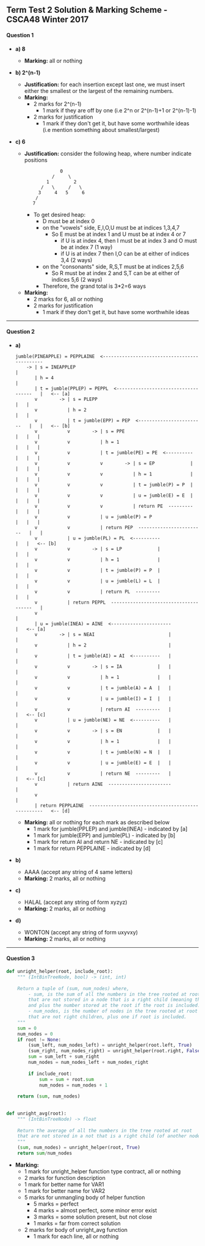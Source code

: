 Term Test 2 Solution & Marking Scheme - CSCA48 Winter 2017
---------------

#### Question 1

+ **a) 8**
    + **Marking:** all or nothing

+ **b) 2^(n-1)**
    + **Justification:** for each insertion except last one, we must insert either the smallest or the largest of the remaining numbers.
    + **Marking:**
        + 2 marks for 2^(n-1)
            + 1 mark if they are off by one (i.e 2^n or 2^(n-1)+1 or 2^(n-1)-1)
        + 2 marks for justification
            + 1 mark if they don't get it, but have some worthwhile ideas (i.e mention something about smallest/largest)
    
+ **c) 6**
    + **Justification:** consider the following heap, where number indicate positions
        ```
                     0
                  /     \
                1         2
              /   \     /   \   
             3     4   5     6
            /
           7
        ```
        + To get desired heap:
            + D must be at index 0
            + on the "vowels" side, E,I,O,U must be at indices 1,3,4,7
                + So E must be at index 1 and U must be at index 4 or 7
                    + if U is at index 4, then I must be at index 3 and O must be at index 7 (1 way)
                    + if U is at index 7 then I,O can be at either of indices 3,4 (2 ways)
            + on the "consonants" side, R,S,T must be at indices 2,5,6
                + So R must be at index 2 and S,T can be at either of indices 5,6 (2 ways)
            + Therefore, the grand total is 3*2=6 ways
    + **Marking:**
        + 2 marks for 6, all or nothing
        + 2 marks for justification
            + 1 mark if they don't get it, but have some worthwhile ideas

---------------

#### Question 2
+ **a)**
    ```
    jumble(PINEAPPLE) = PEPPLAINE  <---------------------------------------------
        -> | s = INEAPPLEP                                                      |
           | h = 4                                                              |
           | t = jumble(PPLEP) = PEPPL  <------------------------------------   |   <-- [a]
           v        -> | s = PLEPP                                          |   |
           v           | h = 2                                              |   |
           v           | t = jumble(EPP) = PEP  <------------------------   |   |   <-- [b]
           v           v        -> | s = PPE                            |   |   |
           v           v           | h = 1                              |   |   |
           v           v           | t = jumble(PE) = PE  <----------   |   |   |
           v           v           v        -> | s = EP             |   |   |   |
           v           v           v           | h = 1              |   |   |   |
           v           v           v           | t = jumble(P) = P  |   |   |   |
           v           v           v           | u = jumble(E) = E  |   |   |   |
           v           v           v           | return PE  ---------   |   |   |
           v           v           | u = jumble(P) = P                  |   |   |
           v           v           | return PEP  ------------------------   |   |
           v           | u = jumble(PL) = PL  <----------                   |   |   <-- [b]
           v           v        -> | s = LP             |                   |   |
           v           v           | h = 1              |                   |   |
           v           v           | t = jumble(P) = P  |                   |   |
           v           v           | u = jumble(L) = L  |                   |   |
           v           v           | return PL  ---------                   |   |
           v           | return PEPPL  --------------------------------------   |
           v                                                                    |
           | u = jumble(INEA) = AINE  <----------------------                   |   <-- [a]
           v        -> | s = NEAI                           |                   |
           v           | h = 2                              |                   |
           v           | t = jumble(AI) = AI  <----------   |                   |
           v           v        -> | s = IA             |   |                   |
           v           v           | h = 1              |   |                   |
           v           v           | t = jumble(A) = A  |   |                   |
           v           v           | u = jumble(I) = I  |   |                   |
           v           v           | return AI  ---------   |                   |   <-- [c]
           v           | u = jumble(NE) = NE  <----------   |                   |
           v           v        -> | s = EN             |   |                   |
           v           v           | h = 1              |   |                   |
           v           v           | t = jumble(N) = N  |   |                   |
           v           v           | u = jumble(E) = E  |   |                   |
           v           v           | return NE  ---------   |                   |   <-- [c]
           v           | return AINE  -----------------------                   |
           v                                                                    |
           | return PEPPLAINE  --------------------------------------------------   <-- [d]
    ```
    + **Marking:** all or nothing for each mark as described below
        + 1 mark for jumble(PPLEP) and jumble(INEA) - indicated by [a]
        + 1 mark for jumble(EPP) and jumble(PL) - indicated by [b]
        + 1 mark for return AI and return NE - indicated by [c]
        + 1 mark for return PEPPLAINE - indicated by [d]

+ **b)**
    + AAAA (accept any string of 4 same letters)
    + **Marking:** 2 marks, all or nothing

+ **c)**
    + HALAL (accept any string of form xyzyz)
    + **Marking:** 2 marks, all or nothing

+ **d)**
    + WONTON (accept any string of form uxyvxy)
    + **Marking:** 2 marks, all or nothing
    
---------------

#### Question 3
```python
def unright_helper(root, include_root):
    """ (IntBinTreeNode, bool) -> (int, int)
    
    Return a tuple of (sum, num_nodes) where,
        - sum, is the sum of all the numbers in the tree rooted at root
        that are not stored in a node that is a right child (meaning the left child)
        and plus the number stored at the root if the root is included.
        - num_nodes, is the number of nodes in the tree rooted at root 
        that are not right children, plus one if root is included.
    """
    sum = 0
    num_nodes = 0
    if root != None:
        (sum_left, num_nodes_left) = unright_helper(root.left, True)
        (sum_right, num_nodes_right) = unright_helper(root.right, False)
        sum = sum_left + sum_right
        num_nodes = num_nodes_left + num_nodes_right
        
        if include_root:
            sum = sum + root.sum
            num_nodes = num_nodes + 1
            
    return (sum, num_nodes)
    
    
def unright_avg(root):
    """ (IntBinTreeNode) -> float
    
    Return the average of all the numbers in the tree rooted at root 
    that are not stored in a not that is a right child (of another node).
    """
    (sum, num_nodes) = unright_helper(root, True)
    return sum/num_nodes
```
+ **Marking:**
    + 1 mark for unright_helper function type contract, all or nothing
    + 2 marks for function description
    + 1 mark for better name for VAR1
    + 1 mark for better name for VAR2
    + 5 marks for unmangling body of helper function
        + 5 marks = perfect
        + 4 marks = almost perfect, some minor error exist
        + 3 marks = some solution present, but not close
        + 1 marks = far from correct solution
    + 2 marks for body of unright_avg function
        + 1 mark for each line, all or nothing
